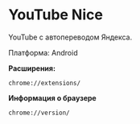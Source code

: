 # YouTube Nice

YouTube с автопереводом Яндекса.

Платформа: Android 

**Расширения:**
```
chrome://extensions/
```

**Информация о браузере**
```
chrome://version/
```
